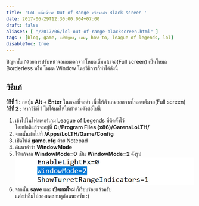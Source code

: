 ```yaml
---
title: 'LoL แก้หน้าจอ Out of Range หรือจอดำ Black screen '
date: 2017-06-29T12:30:00.004+07:00
draft: false
aliases: [ "/2017/06/lol-out-of-range-blackscreen.html" ]
tags : [blog, game, แก้ปัญหา, เกม, how-to, league of legends, lol]
disableToc: true
---
```

  
ปัญหานี้แก้ด้วยการปรับหน้าจอเกมออกจากโหมดเต็มหน้าจอ(Full screen) เป็นโหมด Borderless หรือ โหมด Window โดยวิธีการก็ทำได้ดังนี้  

วิธีแก้
-------

**วิธีที่ 1 :** กดปุ่ม **Alt + Enter** ในขณะที่จอดำ เพื่อให้ตัวเกมออกจากโหมดเต็มจอ(Full screen)  
**วิธีที่ 2 :** หากวิธีที่ 1 ไม่ได้ผลให้ให้ทำตามดังต่อไปนี้  

  

1.  เข้าไปในโฟลเดอร์เกม League of Legends ที่ติดตั้งไว้  
    โดยปกติแล้วจะอยู่ที่ **C:/Program Files (x86)/GarenaLoLTH/**
2.  จากนั้นเข้าไปที่ **/Apps/LoLTH/Game/Config**
3.  เปิดไฟล์ **game.cfg** ด้วย Notepad
4.  ค้นหาคำว่า **WindowMode**
5.  ให้แก้จาก **WindowMode=0** เป็น **WindowMode=2** ดังรูป ![Set window mode to 2](images/WindowMode2.jpg)
6.  จากนั้น **save** และ **เปิดเกมใหม่** ก็เรียบร้อยแล้วครับ  
    แต่อย่าลืมไปลองทดสอบดูก่อนนะครับ :)